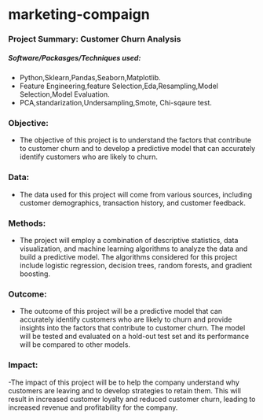 # marketing-compaign
### Project Summary: Customer Churn Analysis
##### Software/Packasges/Techniques used:
- Python,Sklearn,Pandas,Seaborn,Matplotlib.
- Feature Engineering,feature Selection,Eda,Resampling,Model Selection,Model Evaluation.
- PCA,standarization,Undersampling,Smote, Chi-sqaure test.

### Objective: 
- The objective of this project is to understand the factors that contribute to customer churn and to develop a predictive model that can accurately identify customers who are likely to churn.

### Data: 
- The data used for this project will come from various sources, including customer demographics, transaction history, and customer feedback.

### Methods:
- The project will employ a combination of descriptive statistics, data visualization, and machine learning algorithms to analyze the data and build a predictive model. The algorithms considered for this project include logistic regression, decision trees, random forests, and gradient boosting.

### Outcome: 
- The outcome of this project will be a predictive model that can accurately identify customers who are likely to churn and provide insights into the factors that contribute to customer churn. The model will be tested and evaluated on a hold-out test set and its performance will be compared to other models.

### Impact: 
-The impact of this project will be to help the company understand why customers are leaving and to develop strategies to retain them. This will result in increased customer loyalty and reduced customer churn, leading to increased revenue and profitability for the company.




